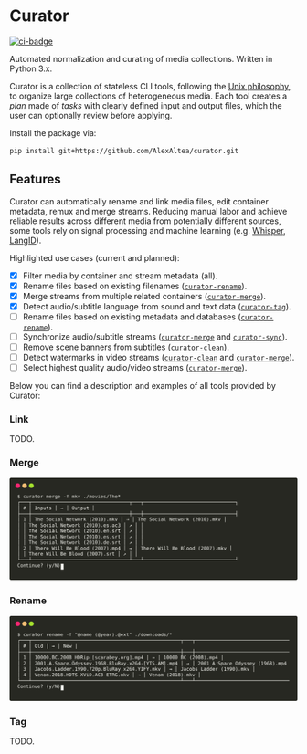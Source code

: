 Curator
=======

[![ci-badge](https://github.com/AlexAltea/curator/actions/workflows/ci.yml/badge.svg)](https://github.com/AlexAltea/curator/actions/workflows/ci.yml)

Automated normalization and curating of media collections. Written in Python 3.x.

Curator is a collection of stateless CLI tools, following the [Unix philosophy](https://en.wikipedia.org/wiki/Unix_philosophy), to organize large collections of heterogeneous media. Each tool creates a *plan* made of *tasks* with clearly defined input and output files, which the user can optionally review before applying.

Install the package via:

```sh
pip install git+https://github.com/AlexAltea/curator.git
```

## Features

Curator can automatically rename and link media files, edit container metadata, remux and merge streams. Reducing manual labor and achieve reliable results across different media from potentially different sources, some tools rely on signal processing and machine learning (e.g. [Whisper](https://openai.com/blog/whisper/), [LangID](https://github.com/saffsd/langid.py)).

Highlighted use cases (current and planned):

- [x] Filter media by container and stream metadata (all).
- [x] Rename files based on existing filenames ([`curator-rename`](#rename)).
- [x] Merge streams from multiple related containers ([`curator-merge`](#merge)).
- [x] Detect audio/subtitle language from sound and text data ([`curator-tag`](#tag)).
- [ ] Rename files based on existing metadata and databases ([`curator-rename`](#rename)).
- [ ] Synchronize audio/subtitle streams ([`curator-merge`](#merge) and [`curator-sync`](#sync)).
- [ ] Remove scene banners from subtitles ([`curator-clean`](#clean)).
- [ ] Detect watermarks in video streams ([`curator-clean`](#clean) and [`curator-merge`](#merge)).
- [ ] Select highest quality audio/video streams ([`curator-merge`](#merge)).

Below you can find a description and examples of all tools provided by Curator:

### Link

TODO.

### Merge

![example-curator-merge](./docs/images/curator-merge.svg)

### Rename

![example-curator-rename](./docs/images/curator-rename.svg)

### Tag

TODO.
